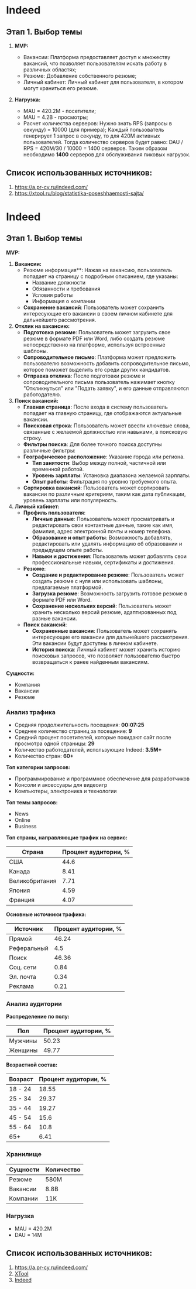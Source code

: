 # Indeed
## Этап 1. Выбор темы

 1. **MVP:**
	- Вакансии: Платформа предоставляет доступ к множеству вакансий, что позволяет пользователям искать работу в различных областях; 
	- Резюме: Добавление собственного резюме;
	- Личный кабинет: Личный кабинет для пользователя, в котором могут храниться его резюме.
 
1. **Нагрузка:**
	- MAU = 420.2M - посетители;
	- MAU = 4.2B - просмотры;
	- Расчет количества серверов:
		Нужно знать RPS (запросы в секунду) = 10000 (для примера);
		 Каждый пользователь генерирует 1 запрос в секунду, то для 420M активных пользователей. Тогда количество серверов будет равно: DAU / RPS = 420M/30 / 10000 = 1400 серверов.
		 Таким образом необходимо **1400** серверов для обслуживания пиковых нагрузок.
   
## Список использованных источников:
1. https://a.pr-cy.ru/indeed.com/
2. https://xtool.ru/blog/statistika-poseshhaemosti-sajta/


# Indeed
## Этап 1. Выбор темы

  **MVP:**
 1. **Вакансии:**
	- Резюме информация**: Нажав на вакансию, пользователь попадает на страницу с подробным описанием, где указаны:
		- Название должности
		- Обязанности и требования
		- Условия работы
		- Информация о компании
	- **Сохранение вакансий**: Пользователь может сохранить интересующие его вакансии в своем личном кабинете для дальнейшего рассмотрения.
2.  **Отклик на вакансию:**
	 - **Подготовка резюме**: Пользователь может загрузить свое резюме в формате PDF или Word, либо создать резюме непосредственно на платформе, используя встроенные шаблоны.
	- **Сопроводительное письмо**: Платформа может предложить пользователю возможность добавить сопроводительное письмо, которое поможет выделить его среди других кандидатов.
	- **Отправка отклика**: После подготовки резюме и сопроводительного письма пользователь нажимает кнопку "Откликнуться" или "Подать заявку", и его данные отправляются работодателю.
3. **Поиск вакансий:**
	- **Главная страница**: После входа в систему пользователь попадает на главную страницу, где отображаются актуальные вакансии.
    - **Поисковая строка**: Пользователь может ввести ключевые слова, связанные с желаемой должностью или навыками, в поисковую строку.
    - **Фильтры поиска**: Для более точного поиска доступны различные фильтры:
	- **Географическое расположение**: Указание города или региона.
		- **Тип занятости**: Выбор между полной, частичной или временной работой.
	    - **Уровень зарплаты**: Установка диапазона желаемой зарплаты.
	    - **Опыт работы**: Фильтрация по уровню требуемого опыта.
	- **Сортировка вакансий**: Пользователь может сортировать вакансии по различным критериям, таким как дата публикации, уровень зарплаты или популярность.
4. **Личный кабинет:** 
	- **Профиль пользователя**:
	    - **Личные данные**: Пользователь может просматривать и редактировать свои контактные данные, такие как имя, фамилия, адрес электронной почты и номер телефона.
	    - **Образование и опыт работы**: Возможность добавлять, редактировать или удалять информацию об образовании и предыдущем опыте работы.
	    - **Навыки и достижения**: Пользователь может добавлять свои профессиональные навыки, сертификаты и достижения.
	- **Резюме**:
	    - **Создание и редактирование резюме**: Пользователь может создать резюме с нуля или использовать шаблоны, предлагаемые платформой.
	    - **Загрузка резюме**: Возможность загрузить готовое резюме в формате PDF или Word.
	    - **Сохранение нескольких версий**: Пользователь может хранить несколько версий резюме, адаптированных под разные вакансии.
	- **Поиск вакансий**:
	    - **Сохраненные вакансии**: Пользователь может сохранять интересующие его вакансии для дальнейшего рассмотрения. Эти вакансии будут доступны в личном кабинете.
	    - **История поиска**: Личный кабинет может хранить историю поисковых запросов, что позволяет пользователю быстро возвращаться к ранее найденным вакансиям.

**Сущности:**
- Компания
- Вакансии
- Резюме

### Анализ трафика

- Средняя продолжительность посещения: **00:07:25**
- Среднее количество страниц за посещение: **9**
- Средний процент посетителей, которые покидают сайт после просмотра одной страницы: **29**
- Количество работодателей, использующие Indeed: **3.5M+**
- Количество стран: **60+**

**Топ категории запросов:**
- Программирование и программное обеспечение для разработчиков
- Консоли и аксессуары для видеоигр
- Компьютеры, электроника и технологии

**Топ темы запросов:**
- News
- Online
- Business


 **Топ страны, направляющие трафик на сервис:**

| Страна         | Процент аудитории, % |
| -------------- | -------------------- |
| США            | 44.6                 |
| Канада         | 8.41                 |
| Великобритания | 7.71                 |
| Япония         | 4.59                 |
| Франция        | 4.07                 |


**Основные источники трафика:**

| Источник    | Процент аудитории, % |
| ----------- | -------------------- |
| Прямой      | 46.24                |
| Реферальный | 4.5                  |
| Поиск       | 46.36                |
| Соц. сети   | 0.84                 |
| Эл. почта   | 0.34                 |
| Реклама     | 0.21                 |



### Анализ аудитории

**Распределение по полу:**

| Пол     | Процент аудитории, % |
| ------- | -------------------- |
| Мужчины | 50.23                |
| Женщины | 49.77                |


**Возрастной состав:**

| Возраст | Процент аудитории, % |
| ------- | -------------------- |
| 18 - 24 | 18.55                |
| 25 - 34 | 29.37                |
| 35 - 44 | 19.27                |
| 45 - 54 | 15.6                 |
| 55 - 64 | 10.8                 |
| 65+     | 6.41                 |



### Хранилище

| Сущности | Количество |
| -------- | ---------- |
| Резюме   | 580M       |
| Вакансии | 8.8В       |
| Компании | 11К        |



### Нагрузка
- MAU = 420.2M
- DAU = 14M

   
## Список использованных источников:
1. https://a.pr-cy.ru/indeed.com/
2. [XTool](https://xtool.ru/blog/statistika-poseshhaemosti-sajta/)
3. [Indeed ](https://www.indeed.com/career-advice/finding-a-job/how-many-jobs-are-available-in-business-services )

